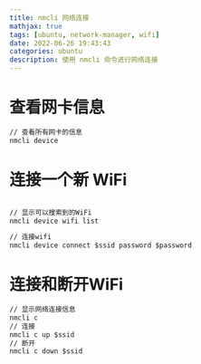 ```yaml
---
title: nmcli 网络连接
mathjax: true
tags: [ubuntu, network-manager, wifi]
date: 2022-06-26 19:43:43
categories: ubuntu 
description: 使用 nmcli 命令进行网络连接
---
```


# 查看网卡信息
```cmd
// 查看所有网卡的信息
nmcli device
```

# 连接一个新 WiFi
```cmd

// 显示可以搜索到的WiFi
nmcli device wifi list 

// 连接wifi
nmcli device connect $ssid password $password
```

# 连接和断开WiFi
```cmd
// 显示网络连接信息
nmcli c  
// 连接
nmcli c up $ssid
// 断开
nmcli c down $ssid
```
